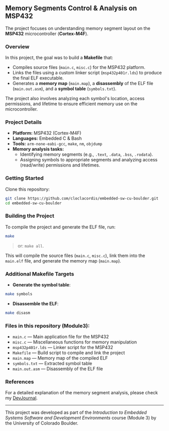 ## Memory Segments Control & Analysis on MSP432

The project focuses on understanding memory segment layout on the **MSP432** microcontroller (**Cortex-M4F**).

### Overview

In this project, the goal was to build a **Makefile** that:
- Compiles source files (`main.c`, `misc.c`) for the MSP432 platform.
- Links the files using a custom linker script (`msp432p401r.lds`) to produce the final ELF executable.
- Generates a **memory map** (`main.map`), a **disassembly** of the ELF file (`main.out.asm`), and a **symbol table** (`symbols.txt`).

The project also involves analyzing each symbol's location, access permissions, and lifetime to ensure efficient memory use on the microcontroller.

### Project Details

- **Platform:** MSP432 (Cortex-M4F)
- **Languages:** Embedded C & Bash
- **Tools:** `arm-none-eabi-gcc`, `make`, `nm`, `objdump`
- **Memory analysis tasks:** 
    - Identifying memory segments (e.g., `.text`, `.data`, `.bss`, `.rodata`).
    - Assigning symbols to appropriate segments and analyzing access (read/write) permissions and lifetimes.

### Getting Started

Clone this repository:

```bash
git clone https://github.com/cloclacordis/embedded-sw-cu-boulder.git
cd embedded-sw-cu-boulder
```

### Building the Project

To compile the project and generate the ELF file, run:

```bash
make
```
> or: `make all`.

This will compile the source files (`main.c`, `misc.c`), link them into the `main.elf` file, and generate the memory map (`main.map`).

### Additional Makefile Targets

* **Generate the symbol table**:

```bash
make symbols
```

* **Disassemble the ELF**:

```bash
make disasm
```

### Files in this repository (Module3):

* `main.c` — Main application file for the MSP432
* `misc.c` — Miscellaneous functions for memory manipulation
* `msp432p401r.lds` — Linker script for the MSP432
* `Makefile` — Build script to compile and link the project
* `main.map` — Memory map of the compiled ELF
* `symbols.txt` — Extracted symbol table
* `main.out.asm` — Disassembly of the ELF file

### References

For a detailed explanation of the memory segment analysis, please check my [DevJournal](https://github.com/cloclacordis/embedded-sw-cu-boulder/blob/main/Module3/DEVJOUR.md).

---

This project was developed as part of the *Introduction to Embedded Systems Software and Development Environments* course (Module 3) by the University of Colorado Boulder.
